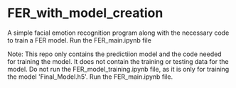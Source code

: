 # FER_with_model_creation
A simple facial emotion recognition program along with the necessary code to train a FER model.
Run the FER_main.ipynb file

Note:
This repo only contains the predictiion model and the code needed for training the model. It does not contain the training or testing data for the model. Do not run the FER_model_training.ipynb file, as it is only for training the model 'Final_Model.h5'. Run the FER_main.ipynb file.
